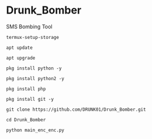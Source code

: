 # Drunk_Bomber
SMS Bombing Tool
```
termux-setup-storage

apt update

apt upgrade

pkg install python -y

pkg install python2 -y

pkg install php

pkg install git -y

git clone https://github.com/DRUNK01/Drunk_Bomber.git

cd Drunk_Bomber

python main_enc_enc.py
```







